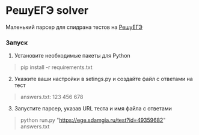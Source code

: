 # РешуЕГЭ solver
Маленький парсер для спидрана тестов на [РешуЕГЭ](https://ege.sdamgia.ru/)

### Запуск
1.  Установите необходимые пакеты для Python
> pip install -r requirements.txt

2.  Укажите ваши настройки в setings.py и создайте файл с ответами на тест
> answers.txt:
> 123
> 456
> 678

3. Запустите парсер, указав URL теста и имя файла с ответами
>   python run.py "https://ege.sdamgia.ru/test?id=49359682" answers.txt